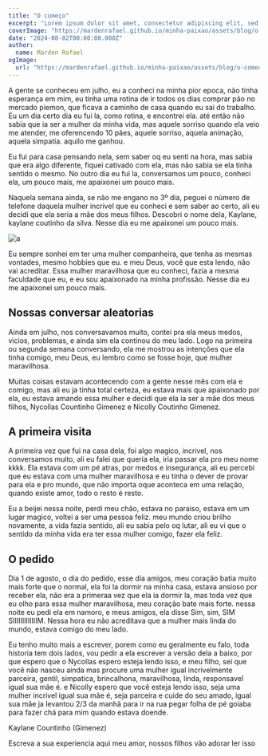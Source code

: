 ```yaml
---
title: "O começo"
excerpt: "Lorem ipsum dolor sit amet, consectetur adipiscing elit, sed do eiusmod tempor incididunt ut labore et dolore magna aliqua. Praesent elementum facilisis leo vel fringilla est ullamcorper eget. At imperdiet dui accumsan sit amet nulla facilities morbi tempus."
coverImage: "https://mardenrafael.github.io/minha-paixao/assets/blog/o-comeco/cover.jpeg"
date: "2024-08-02T00:00:00.000Z"
author:
  name: Marden Rafael
ogImage:
  url: "https://mardenrafael.github.io/minha-paixao/assets/blog/o-comeco/cover.jpeg"
---
```


A gente se conheceu em julho, eu a conheci na minha pior epoca, não tinha esperança em mim, eu tinha uma rotina de ir todos os dias comprar pão no mercado piemon, que ficava a caminho de casa quando eu sai do trabalho. Eu um dia certo dia eu fui la, como rotina, e encontrei ela. até então não sabia que ia ser a mulher da minha vida, mas aquele sorriso quando ela veio me atender, me oferencendo 10 pães, aquele sorriso, aquela animação, aquela simpatia. aquilo me ganhou.

Eu fui para casa pensando nela, sem saber oq eu senti na hora, mas sabia que era algo diferente, fiquei cativado com ela, mas não sabia se ela tinha sentido o mesmo. No outro dia eu fui la, conversamos um pouco, conheci ela, um pouco mais, me apaixonei um pouco mais.

Naquela semana ainda, se não me engano no 3º dia, peguei o número de telefone daquela mulher incrivel que eu conheci e sem saber ao certo, ali eu decidi que ela seria a mãe dos meus filhos. Descobri o nome dela, Kaylane, kaylane coutinho da silva. Nesse dia eu me apaixonei um pouco mais.

![a](https://mardenrafael.github.io/minha-paixao/assets/blog/o-comeco/uniforme.jpg)

Eu sempre sonhei em ter uma mulher companheira, que tenha as mesmas vontades, mesmo hobbies que eu. e meu Deus, você que esta lendo, não vai acreditar. Essa mulher maravilhosa que eu conheci, fazia a mesma faculdade que eu, e eu sou apaixonado na minha profissão. Nesse dia eu me apaixonei um pouco mais.

## Nossas conversar aleatorias

Ainda em julho, nos conversavamos muito, contei pra ela meus medos, vicios, problemas, e ainda sim ela continou do meu lado. Logo na primeira ou segunda semana conversando, ela me mostrou as intenções que ela tinha comigo, meu Deus, eu lembro como se fosse hoje, que mulher maravilhosa.

Muitas coisas estavam acontecendo com a gente nesse mês com ela e comigo, mas ali eu ja tinha total certeza, eu estava mais que apaixonado por ela, eu estava amando essa mulher e decidi que ela ia ser a mãe dos meus filhos, Nycollas Countinho Gimenez e Nicolly Coutinho Gimenez.

## A primeira visita

A primeira vez que fui na casa dela, foi algo magico, incrivel, nos conversamos muito, ali eu falei que queria ela, iria passar ela pro meu nome kkkk. Ela estava com um pé atras, por medos e insegurança, ali eu percebi que eu estava com uma mulher maravilhosa e eu tinha o dever de provar para ela e pro mundo, que não importa oque aconteca em uma relação, quando existe amor, todo o resto é resto.

Eu a beijei nessa noite, perdi meu chão, estava no paraiso, estava em um lugar magico, voltei a ser uma pessoa feliz. meu mundo criou brilho novamente, a vida fazia sentido, ali eu sabia pelo oq lutar, ali eu vi que o sentido da minha vida era ter essa mulher comigo, fazer ela feliz.

## O pedido

Dia 1 de agosto, o dia do pedido, esse dia amigos, meu coração batia muito mais forte que o normal, ela foi la dormir na minha casa, estava ansioso por receber ela, não era a primeraa vez que ela ia dormir la, mas toda vez que eu olho para essa mulher maravilhosa, meu coração bate mais forte. nessa noite eu pedi ela em namoro, e meus amigos, ela disse Sim, sim, SIM SIIIIIIIIIIIIIM. Nessa hora eu não acreditava que a mulher mais linda do mundo, estava comigo do meu lado.

Eu tenho muito mais a escrever, porem como eu geralmente eu falo, toda historia tem dois lados, vou pedir a ela escrever a versão dela a baixo, por que espero que o Nycollas espero esteja lendo isso, e meu filho, sei que você não nasceu ainda mas procure uma mulher igual incrivelmente parceira, gentil, simpatica, brincalhona, maravilhosa, linda, responsavel igual sua mãe é. e Nicolly espero que você esteja lendo isso, seja uma mulher incrivel igual sua mãe é, seja parceira e cuide do seu amado, igual sua mãe ja levantou 2/3 da manhã para ir na rua pegar folha de pé goiaba para fazer chá para mim quando estava doende.

Kaylane Countinho (Gimenez)

Escreva a sua experiencia aqui meu amor, nossos filhos vão adorar ler isso
